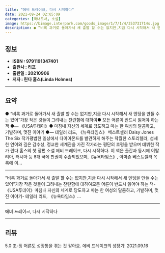 ```yaml
---
title: "에비 드레이크, 다시 시작하다"
date: 2021-09-24 02:05:09
categories: [국내도서, 소설]
image: https://bimage.interpark.com/goods_image/1/7/1/4/353731714s.jpg
description: ● “비록 과거로 돌아가서 새 출발 할 수는 없지만,지금 다시 시작해서 새 엔딩을 만들 수는 있어”가장 작은 것들이 그려내는 찬란함에 대하여● 모든 어른이 반드시 읽어야 하는 책 ●― 《USA투데이》● 마침내 자신의 세계로 당도하고 마는 한 여성의 달콤하고, 기발하며, 멋진 이야기 ●
---
```


## **정보**

- **ISBN : 9791191347401**
- **출판사 : 리프**
- **출판일 : 20210906**
- **저자 : 린다 홈스(Linda Holmes)**

------



## **요약**

●  “비록 과거로 돌아가서 새 출발 할 수는 없지만,지금 다시 시작해서 새 엔딩을 만들 수는 있어”가장 작은 것들이 그려내는 찬란함에 대하여● 모든 어른이 반드시 읽어야 하는 책 ●― 《USA투데이》● 마침내 자신의 세계로 당도하고 마는 한 여성의 달콤하고, 기발하며, 멋진 이야기 ●― 테일러 리드, 《뉴욕타임스》 베스트셀러 Daisy Jones  The Six 작가평범한 일상에서 다이아몬드를 발견하게 해주는 탁월한 스토리텔러, 섬세한 언어와 깊은 감수성, 정교한 세계관을 가진 작가라는 평단의 호평을 받으며 데뷔한 작가 린다 홈스의 첫 장편 소설 에비 드레이크, 다시 시작하다. 이 책은 출간과 동시에 이탈리아, 러시아 등 8개 국에 판권이 수출되었으며,《뉴욕타임스》, 아마존 베스트셀러 목록에 이...

------

“비록 과거로 돌아가서 새 출발 할 수는 없지만,지금 다시 시작해서 새 엔딩을 만들 수는 있어”가장 작은 것들이 그려내는 찬란함에 대하여모든 어른이 반드시 읽어야 하는 책- 《USA투데이》마침내 자신의 세계로 당도하고 마는 한 여성의 달콤하고, 기발하며, 멋진 이야기- 테일러 리드, 《뉴욕타임스》... 

------


에비 드레이크, 다시 시작하다 

------


## **리뷰** 

5.0 조-정 어른도 성장통을 겪는 것 같아요. 에비 드레이크의 성장기! 2021.09.16 <br/>